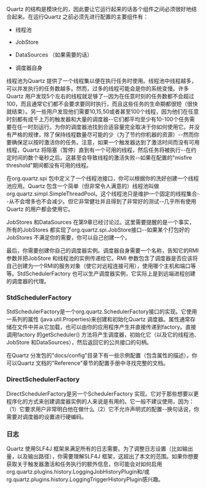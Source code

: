 Quartz 的结构是模块化的，因此要让它运行起来的话各个组件之间必须很好地结合起来。在运行Quartz 之前必须先进行配置的主要组件有：

* 线程池

* JobStore

* DataSources （如果需要的话）

* 调度器自身

线程池为Quartz 提供了一个线程集以便在执行任务时使用。线程池中线程越多，可以并发执行的任务数越多。然而，过多的线程可能会是你的系统变慢。许多Quartz 用户发现5个左右的线程就足够了--因为在任意时刻的任务数都不会超过100，而且通常它们都不会要求要同时执行，而且这些任务的生命期都很短（很快就结束）。另一些用户发现他们需要10,15,50或者甚至100个线程，因为他们在任意时刻都有成千上万的触发器和大量的调度器--它们都平均至少有10-100个任务需要在任一时刻运行。为你的调度器池找到合适容量完全取决于你如何使用它。并没有严格的规律，除了保持线程数量尽可能的少（为了节约你机器的资源）--然而你要确保足以按时激活你的任务。注意，如果一个触发器达到了激活时间而没有可用线程，Quartz 将阻塞（暂停）直到有一个可用的线程，然后任务将被执行--在约定时间的数个毫秒之后。这甚至会导致线程的激活失败--如果在配置的"misfire threshold"期间都没有可用的线程。

在org.quartz.spi 包中定义了一个线程池接口，你可以根据你的洗好创建一个线程池应用。Quartz 包含一个简单（但非常令人满意的）线程池叫做org.quartz.simpl.SimpleThreadPool。这个线程池只是维护一个固定的线程集合--从不会增多也不会减少。但它非常健壮并且得到了非常好的测试--几乎所有使用Quartz 的用户都会使用它。

JobStores 和DataSources 在第9章已经讨论过。这里需要提醒的是一个事实，所有的JobStores 都实现了org.quartz.spi.JobStore接口--如果某个打包好的JobStores 不满足你的需要，你可以自己创建一个。

最后，你需要创建你自己的调度器实例。调度器自身需要一个名称，告知它的RMI参数并把JobStore 和线程池的实例传递给它。RMI 参数包含了调度器是否应该将自己创建为一个RMI的服务对象（使它对远程连接可用），使用哪个主机和端口等等。StdSchedulerFactory 也可以生产调度器实例，它实际上是到远端进程创建的调度器的代理。

### StdSchedulerFactory
StdSchedulerFactory是一个org.quartz.SchedulerFactory接口的实现。它使用一系列的属性 (java.util.Properties)来创建和初始化Quartz 调度器。属性通常存储在文件中并从它加载，也可以由你的应用程序产生并直接传递到factory。直接调用factory 的getScheduler() 方法将产生调度器，初始化它（以及它的线程池、JobStore 和DataSources），然后返回它的公共接口的句柄。

在Quartz 分发包的"docs/config"目录下有一些示例配置（包含属性的描述）。你可以Quartz 文档的"Reference"章节的配置手册中寻找完整的文档。

### DirectSchedulerFactory
DirectSchedulerFactory是另一个SchedulerFactory 实现。它对于那些想要以更程序化的方式来创建调度器实例的人来说是有用的。它一般不建议使用，因为：（1）它要求用户非常明白他在做什么（2）它不允许声明式的配置--换句话说，你需要对调度器的设置进行硬编码。

### 日志
Quartz 使用SLF4J 框架来满足所有的日志需要。为了调整日志设置（比如输出量，以及输出路径），你需要理解SLF4J 框架，这超出了本文的范围。如果你想要获取关于触发器激活和任务执行的额外信息，你可能会对如何启用org.quartz.plugins.history.LoggingJobHistoryPlugin和/或rg.quartz.plugins.history.LoggingTriggerHistoryPlugin感兴趣。